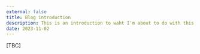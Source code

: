 ```yaml
---
external: false
title: Blog introduction
description: This is an introduction to waht I'm about to do with this personal blog
date: 2023-11-02
---
```


[TBC]
